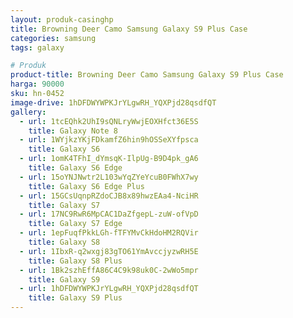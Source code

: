 ```yaml
---
layout: produk-casinghp
title: Browning Deer Camo Samsung Galaxy S9 Plus Case
categories: samsung
tags: galaxy

# Produk
product-title: Browning Deer Camo Samsung Galaxy S9 Plus Case
harga: 90000
sku: hn-0452
image-drive: 1hDFDWYWPKJrYLgwRH_YQXPjd28qsdfQT
gallery:
  - url: 1tcEQhk2UhI9sQNLryWwjEOXHfct36E5S
    title: Galaxy Note 8
  - url: 1WYjkzYKjFDkamfZ6hin9hOSSeXYfpsca
    title: Galaxy S6
  - url: 1omK4TFhI_dYmsqK-IlpUg-B9D4pk_gA6
    title: Galaxy S6 Edge
  - url: 15oYNJNwtr2L103wYqZYeYcuB0FWhX7wy
    title: Galaxy S6 Edge Plus
  - url: 15GCsUqnpRZdoCJB8x89hwzEAa4-NciHR
    title: Galaxy S7
  - url: 17NC9RwR6MpCAC1DaZfgepL-zuW-ofVpD
    title: Galaxy S7 Edge
  - url: 1epFuqfPkkLGh-fTFYMvCkHdoHM2RQVir
    title: Galaxy S8
  - url: 1IbxR-q2wxgj83gTO61YmAvccjyzwRH5E
    title: Galaxy S8 Plus
  - url: 1Bk2szhEffA86C4C9k98uk0C-2wWo5mpr
    title: Galaxy S9
  - url: 1hDFDWYWPKJrYLgwRH_YQXPjd28qsdfQT
    title: Galaxy S9 Plus
---
```

